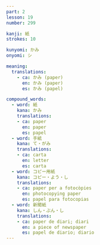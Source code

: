 ```yaml
---
part: 2
lesson: 19
number: 299

kanji: 紙
strokes: 10

kunyomi: かみ
onyomi: シ

meaning:
  translations:
    - ca: かみ (paper)
      en: かみ (paper)
      es: かみ (papel)

compound_words:
  - word: 紙
    kana: かみ
    translations:
    - ca: paper
      en: paper
      es: papel
  - word: 手紙
    kana: て・がみ
    translations:
    - ca: carta
      en: letter
      es: carta
  - word: コピー用紙
    kana: コピー・よう・し
    translations:
    - ca: paper per a fotocòpies
      en: photocopying paper
      es: papel para fotocopias
  - word: 新聞紙
    kana: しん・ぶん・し
    translations:
    - ca: paper de diari; diari
      en: a piece of newspaper
      es: papel de diario; diario
---
```

